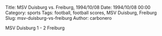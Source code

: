 Title: MSV Duisburg vs. Freiburg, 1994/10/08
Date: 1994/10/08 00:00
Category: sports
Tags: football, football scores, MSV Duisburg, Freiburg
Slug: msv-duisburg-vs-freiburg
Author: carbonero


MSV Duisburg 1 - 2 Freiburg
